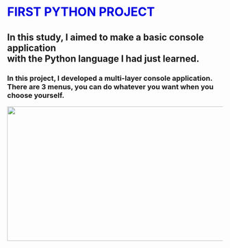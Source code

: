 <h1><font color=”purple”>FIRST PYTHON PROJECT </font></h1>
<h2><b>In this study, I aimed to make a basic console application <br> with the Python language I had just learned.</b></h2>
<h3>In this project, I developed a multi-layer console application. There are 3 menus, you can do whatever you want when you choose yourself.</h3>
<img width="600" height="314" src="https://images.datacamp.com/image/upload/f_auto,q_auto:best/v1603718736/Why_Your_Company_Needs_Python_for_Business_Analytics_xzzles.png">
